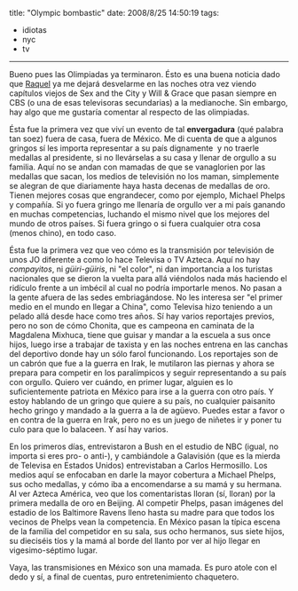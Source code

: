 title: "Olympic bombastic"
date: 2008/8/25 14:50:19
tags:
- idiotas
- nyc
- tv
---
Bueno pues las Olimpiadas ya terminaron. Ésto es una buena noticia dado que <a href="http://maggit.com.mx/">Raquel</a> ya me dejará desvelarme en las noches otra vez viendo capítulos viejos de Sex and the City y Will &amp; Grace que pasan siempre en CBS (o una de esas televisoras secundarias) a la medianoche. Sin embargo, hay algo que me gustaría comentar al respecto de las olimpiadas.

Ésta fue la primera vez que viví un evento de tal <strong>envergadura</strong> (qué palabra tan soez) fuera de casa, fuera de México. Me di cuenta de que a algunos gringos sí les importa representar a su país dignamente  y no traerle medallas al presidente, si no llevárselas a su casa y llenar de orgullo a su familia. Aquí no se andan con mamadas de que se vanaglorien por las medallas que sacan, los medios de televisión no los maman, simplemente se alegran de que diariamente haya hasta decenas de medallas de oro. Tienen mejores cosas que engrandecer, como por ejemplo, Michael Phelps y compañía. Si yo fuera gringo me llenaría de orgullo ver a mi país ganando en muchas competencias, luchando el mismo nivel que los mejores del mundo de otros países. Si fuera gringo o si fuera cualquier otra cosa (menos chino), en todo caso.

Ésta fue la primera vez que veo cómo es la transmisión por televisión de unos JO diferente a como lo hace Televisa o TV Azteca. Aquí no hay <em>compayitos</em>, ni <em>güiri-güiris</em>, ni "el color", ni dan importancia a los turistas nacionales que se dieron la vuelta para allá viéndolos nada más haciendo el ridículo frente a un imbécil al cual no podría importarle menos. No pasan a la gente afuera de las sedes embriagándose. No les interesa ser "el primer medio en el mundo en llegar a China", como Televisa hizo teniendo a un pelado allá desde hace como tres años. Sí hay varios reportajes previos, pero no son de cómo Chonita, que es campeona en caminata de la Magdalena Mixhuca, tiene que guisar y mandar a la escuela a sus once hijos, luego irse a trabajar de taxista y en las noches entrena en las canchas del deportivo donde hay un sólo farol funcionando. Los reportajes son de un cabrón que fue a la guerra en Irak, le mutilaron las piernas y ahora se prepara para competir en los paralímpicos y seguir representando a su país con orgullo. Quiero ver cuándo, en primer lugar, alguien es lo suficientemente patriota en México para irse a la guerra con otro país. Y estoy hablando de un gringo que quiere a su país, no cualquier paisanito hecho gringo y mandado a la guerra a la de agüevo. Puedes estar a favor o en contra de la guerra en Irak, pero no es un juego de niñetes ir y poner tu culo para que lo balaceen. Y así hay varios.

En los primeros días, entrevistaron a Bush en el estudio de NBC (igual, no importa si eres pro- o anti-), y cambiándole a Galavisión (que es la mierda de Televisa en Estados Unidos) entrevistaban a Carlos Hermosillo. Los medios aquí se enfocaban en darle la mayor cobertura a Michael Phelps, sus ocho medallas, y cómo iba a encomendarse a su mamá y su hermana. Al ver Azteca América, veo que los comentaristas lloran (sí, lloran) por la primera medalla de oro en Beijing. Al competir Phelps, pasan imágenes del estadio de los Baltimore Ravens lleno hasta su madre para que todos los vecinos de Phelps vean la competencia. En México pasan la típica escena de la familia del competidor en su sala, sus ocho hermanos, sus siete hijos, su dieciséis tíos y la mamá al borde del llanto por ver al hijo llegar en vigesimo-séptimo lugar.

Vaya, las transmisiones en México son una mamada. Es puro atole con el dedo y sí, a final de cuentas, puro entretenimiento chaquetero.